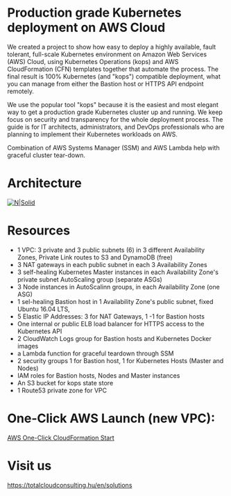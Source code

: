 # Production grade Kubernetes deployment on AWS Cloud

We created a project to show how easy to deploy a highly available, fault tolerant, full-scale Kubernetes environment on Amazon Web Services (AWS) Cloud, using Kubernetes Operations (kops) and AWS CloudFormation (CFN) templates together that automate the process. The final result is 100% Kubernetes (and "kops") compatible deployment, what you can manage from either the Bastion host or HTTPS API endpoint remotely.

We use the popular tool "kops" because it is the easiest and most elegant way to get a production grade Kubernetes cluster up and running. We keep focus on security and transparency for the whole deployment process. The guide is for IT architects, administrators, and DevOps professionals who are planning to implement  their Kubernetes workloads on AWS.

Combination of AWS Systems Manager (SSM) and AWS Lambda help with graceful cluster tear-down. 


# Architecture

[![N|Solid](https://github.com/totalcloudconsulting/kubernetes-aws/blob/master/docs/k8s-fullscale.png)](https://tc2.hu)


# Resources

* 1 VPC: 3 private and 3 public subnets (6) in 3 different Availability Zones, Private Link routes to S3 and DynamoDB (free)
* 3 NAT gateways in each public subnet in each 3 Availability Zones
* 3  self-healing Kubernetes Master instances in each Availability Zone's private subnet AutoScaling group (separate ASGs)
* 3 Node instances in AutoScalinn groups,  in each Availability Zone (one ASG)
* 1 sel-healing Bastion host in 1 Availability Zone's public subnet, fixed Ubuntu 16.04 LTS, 
* 5 Elastic IP Addresses: 3 for NAT Gateways, 1 -1 for Bastion hosts
* One internal or public ELB load balancer for HTTPS access to the Kubernetes API
* 2 CloudWatch Logs group for Bastion hosts and Kubernetes Docker images
* a Lambda function for graceful teardown through SSM
* 2 security groups 1 for Bastion host, 1 for Kubernetes Hosts (Master and Nodes)
* IAM roles for Bastion hosts, Nodes and Master instances
* An S3 bucket for kops state store
* 1 Route53 private zone for VPC


# One-Click AWS Launch (new VPC):

[AWS One-Click CloudFormation Start](https://console.aws.amazon.com/cloudformation/home?region=eu-west-1#/stacks/new?stackName=Total-Cloud-Kubernetes&templateURL=https://s3-eu-west-1.amazonaws.com/tc2-kubernetes/latest/cfn-templates/latest.yaml )


# Visit us

https://totalcloudconsulting.hu/en/solutions 



